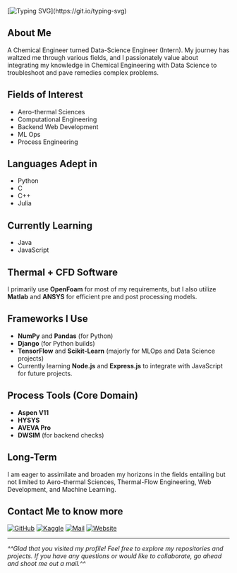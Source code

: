 [![Typing SVG](https://readme-typing-svg.demolab.com?font=Fira+Code&weight=500&duration=4000&pause=800&color=4517F7&background=8241FF00&random=false&width=500&height=80&lines=Hey+There!!;Thanks+for+stopping+by.+I'm+Aditya.)](https://git.io/typing-svg)

## About Me
A Chemical Engineer turned Data-Science Engineer (Intern). My journey has waltzed me through various fields, and I passionately value about integrating my knowledge in Chemical Engineering with Data Science to troubleshoot and pave remedies complex problems.

## Fields of Interest
- Aero-thermal Sciences
- Computational Engineering
- Backend Web Development
- ML Ops
- Process Engineering

## Languages Adept in
- Python
- C
- C++
- Julia

## Currently Learning
- Java
- JavaScript

## Thermal + CFD Software
I primarily use **OpenFoam** for most of my requirements, but I also utilize **Matlab** and **ANSYS** for efficient pre and post processing models.

## Frameworks I Use
- **NumPy** and **Pandas** (for Python)
- **Django** (for Python builds)
- **TensorFlow** and **Scikit-Learn** (majorly for MLOps and Data Science projects)
- Currently learning **Node.js** and **Express.js** to integrate with JavaScript for future projects.

## Process Tools (Core Domain)
- **Aspen V11**
- **HYSYS**
- **AVEVA Pro**
- **DWSIM** (for backend checks)

## Long-Term
I am eager to assimilate and broaden my horizons in the fields entailing but not limited to Aero-thermal Sciences, Thermal-Flow Engineering, Web Development, and Machine Learning.

## Contact Me to know more
[![GitHub](https://img.shields.io/badge/GitHub-100000?style=for-the-badge&logo=github&logoColor=white)](https://github.com/adityaIyerramesh98)
[![Kaggle](https://img.shields.io/badge/Kaggle-20BEFF?style=for-the-badge&logo=kaggle&logoColor=white)](https://www.kaggle.com/adityaramesh98)
[![Mail](https://img.shields.io/badge/Email-D14836?style=for-the-badge&logo=gmail&logoColor=white)](mailto:iyer.aditya98@yahoo.com)
[![Website](https://img.shields.io/badge/Website-4285F4?style=for-the-badge&logo=google-chrome&logoColor=white)](https://adityaiyerramesh98.github.io)

---

_^^Glad that you visited my profile! Feel free to explore my repositories and projects. If you have any questions or would like to collaborate, go ahead and shoot me out a mail.^^_


